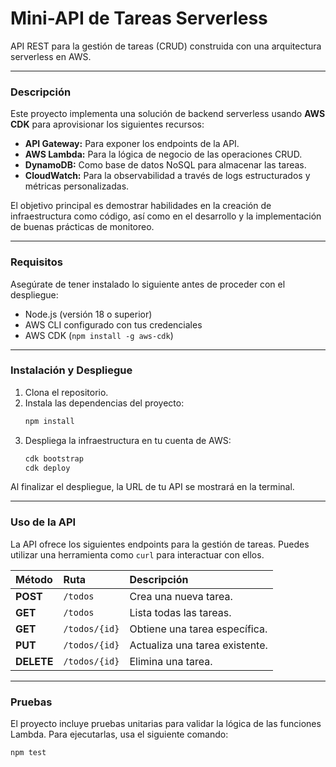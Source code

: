 # Mini-API de Tareas Serverless

API REST para la gestión de tareas (CRUD) construida con una arquitectura serverless en AWS.

---

### Descripción

Este proyecto implementa una solución de backend serverless usando **AWS CDK** para aprovisionar los siguientes recursos:
* **API Gateway:** Para exponer los endpoints de la API.
* **AWS Lambda:** Para la lógica de negocio de las operaciones CRUD.
* **DynamoDB:** Como base de datos NoSQL para almacenar las tareas.
* **CloudWatch:** Para la observabilidad a través de logs estructurados y métricas personalizadas.

El objetivo principal es demostrar habilidades en la creación de infraestructura como código, así como en el desarrollo y la implementación de buenas prácticas de monitoreo.

---

### Requisitos

Asegúrate de tener instalado lo siguiente antes de proceder con el despliegue:
* Node.js (versión 18 o superior)
* AWS CLI configurado con tus credenciales
* AWS CDK (`npm install -g aws-cdk`)

---

### Instalación y Despliegue

1.  Clona el repositorio.
2.  Instala las dependencias del proyecto:
    ```bash
    npm install
    ```
3.  Despliega la infraestructura en tu cuenta de AWS:
    ```bash
    cdk bootstrap
    cdk deploy
    ```
Al finalizar el despliegue, la URL de tu API se mostrará en la terminal.

---

### Uso de la API

La API ofrece los siguientes endpoints para la gestión de tareas. Puedes utilizar una herramienta como `curl` para interactuar con ellos.

| Método | Ruta | Descripción |
| :--- | :--- | :--- |
| **POST** | `/todos` | Crea una nueva tarea. |
| **GET** | `/todos` | Lista todas las tareas. |
| **GET** | `/todos/{id}` | Obtiene una tarea específica. |
| **PUT** | `/todos/{id}` | Actualiza una tarea existente. |
| **DELETE**| `/todos/{id}` | Elimina una tarea. |

---

### Pruebas

El proyecto incluye pruebas unitarias para validar la lógica de las funciones Lambda. Para ejecutarlas, usa el siguiente comando:
```bash
npm test
